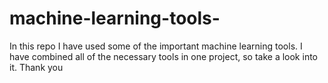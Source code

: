 # machine-learning-tools-
In this repo I have used some of the important machine learning tools.
I have combined all of the necessary tools in one project, so take a look into it.
Thank you
